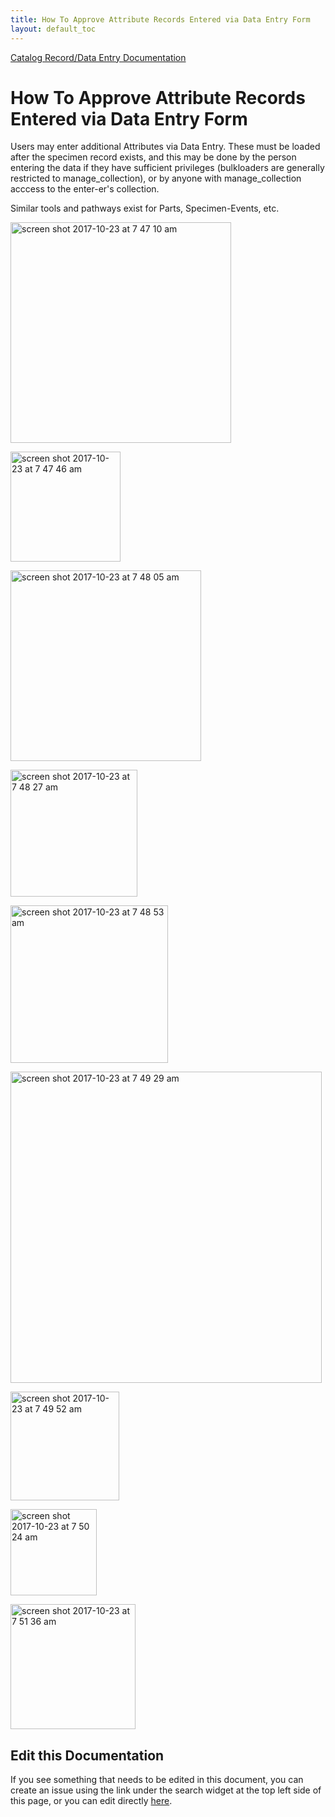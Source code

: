 ```yaml
---
title: How To Approve Attribute Records Entered via Data Entry Form
layout: default_toc
---
```


[Catalog Record/Data Entry Documentation](https://handbook.arctosdb.org/documentation/catalog.html)

# How To Approve Attribute Records Entered via Data Entry Form

Users may enter additional Attributes via Data Entry. These must be loaded after the specimen record exists, and this may be done
by the person entering the data if they have sufficient privileges (bulkloaders are generally restricted to manage_collection),
or by anyone with manage_collection acccess to the enter-er's collection.

<p>

Similar tools and pathways exist for Parts, Specimen-Events, etc.

<p>

<img width="353" alt="screen shot 2017-10-23 at 7 47 10 am" src="https://user-images.githubusercontent.com/5720791/31895583-6cb9ffae-b7c6-11e7-9c98-e6d3be4c3cfd.png">

<p>
<img width="176" alt="screen shot 2017-10-23 at 7 47 46 am" src="https://user-images.githubusercontent.com/5720791/31895606-7c15ef58-b7c6-11e7-964a-e5fd32bf1e58.png">

<p>

<img width="305" alt="screen shot 2017-10-23 at 7 48 05 am" src="https://user-images.githubusercontent.com/5720791/31895892-3bb7d4e8-b7c7-11e7-8765-c5b6c0e781b6.png">

<p>

<img width="203" alt="screen shot 2017-10-23 at 7 48 27 am" src="https://user-images.githubusercontent.com/5720791/31895648-9abe687c-b7c6-11e7-810b-aad4be09b2cd.png">

<p>
<img width="252" alt="screen shot 2017-10-23 at 7 48 53 am" src="https://user-images.githubusercontent.com/5720791/31895661-a5d40014-b7c6-11e7-8396-9f75625b58d0.png">

<p>
<img width="498" alt="screen shot 2017-10-23 at 7 49 29 am" src="https://user-images.githubusercontent.com/5720791/31895694-bc9fdc14-b7c6-11e7-9334-b98f093f7d1c.png">

<p>
<img width="174" alt="screen shot 2017-10-23 at 7 49 52 am" src="https://user-images.githubusercontent.com/5720791/31895718-c972e210-b7c6-11e7-80b0-e430fbb47f88.png">

<p>
<img width="138" alt="screen shot 2017-10-23 at 7 50 24 am" src="https://user-images.githubusercontent.com/5720791/31895751-da3c147c-b7c6-11e7-9ae7-115eb9efe4e8.png">

<p>
<img width="200" alt="screen shot 2017-10-23 at 7 51 36 am" src="https://user-images.githubusercontent.com/5720791/31895815-06811d98-b7c7-11e7-8379-717e8bea772b.png">

<p>
  
## Edit this Documentation 

If you see something that needs to be edited in this document, you can create an issue using the link under the search widget at the top left side of this page, or you can edit directly <a href="https://github.com/ArctosDB/documentation-wiki/edit/gh-pages/_how_to/How-to-load-Data-Entry-linked-Attributes.markdown" target="_blank">here</a>.
